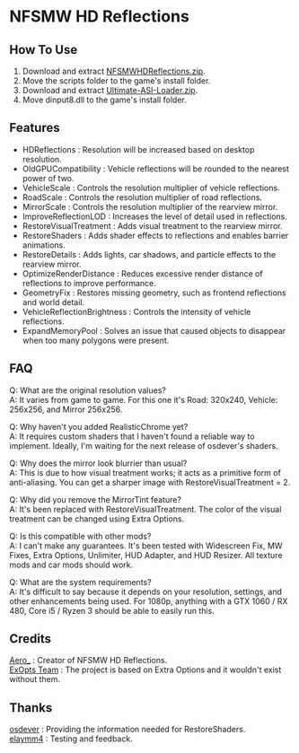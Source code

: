 # NFSMW HD Reflections

## How To Use  
1. Download and extract [NFSMWHDReflections.zip](https://github.com/AeroWidescreen/NFSMWHDReflections/releases).  
2. Move the scripts folder to the game's install folder.  
3. Download and extract [Ultimate-ASI-Loader.zip](https://github.com/ThirteenAG/Ultimate-ASI-Loader/releases).  
4. Move dinput8.dll to the game's install folder.  

## Features
- HDReflections : Resolution will be increased based on desktop resolution.
- OldGPUCompatibility : Vehicle reflections will be rounded to the nearest power of two.
- VehicleScale : Controls the resolution multiplier of vehicle reflections.
- RoadScale : Controls the resolution multiplier of road reflections.
- MirrorScale : Controls the resolution multiplier of the rearview mirror.
- ImproveReflectionLOD : Increases the level of detail used in reflections.  
- RestoreVisualTreatment : Adds visual treatment to the rearview mirror.  
- RestoreShaders : Adds shader effects to reflections and enables barrier animations.
- RestoreDetails : Adds lights, car shadows, and particle effects to the rearview mirror.   
- OptimizeRenderDistance : Reduces excessive render distance of reflections to improve performance. 
- GeometryFix : Restores missing geometry, such as frontend reflections and world detail.  
- VehicleReflectionBrightness : Controls the intensity of vehicle reflections.  
- ExpandMemoryPool : Solves an issue that caused objects to disappear when too many polygons were present.  

## FAQ
Q: What are the original resolution values?  
A: It varies from game to game. For this one it's Road: 320x240, Vehicle: 256x256, and Mirror 256x256.  

Q: Why haven't you added RealisticChrome yet?  
A: It requires custom shaders that I haven't found a reliable way to implement. Ideally, I'm waiting for the next release of osdever's shaders.  

Q: Why does the mirror look blurrier than usual?  
A: This is due to how visual treatment works; it acts as a primitive form of anti-aliasing. You can get a sharper image with RestoreVisualTreatment = 2.  

Q: Why did you remove the MirrorTint feature?  
A: It's been replaced with RestoreVisualTreatment. The color of the visual treatment can be changed using Extra Options.  

Q: Is this compatible with other mods?  
A: I can't make any guarantees. It's been tested with Widescreen Fix, MW Fixes, Extra Options, Unlimiter, HUD Adapter, and HUD Resizer. All texture mods and car mods should work.  

Q: What are the system requirements?  
A:  It's difficult to say because it depends on your resolution, settings, and other enhancements being used. For 1080p, anything with a GTX 1060 / RX 480, Core i5 / Ryzen 3 should be able to easily run this.  

## Credits
[Aero_](https://github.com/AeroWidescreen) : Creator of NFSMW HD Reflections.  
[ExOpts Team](https://github.com/ExOptsTeam/) : The project is based on Extra Options and it wouldn't exist without them.

## Thanks
[osdever](https://github.com/osdeverr) : Providing the information needed for RestoreShaders.  
[elaymm4](https://github.com/elaymm4) : Testing and feedback.  

